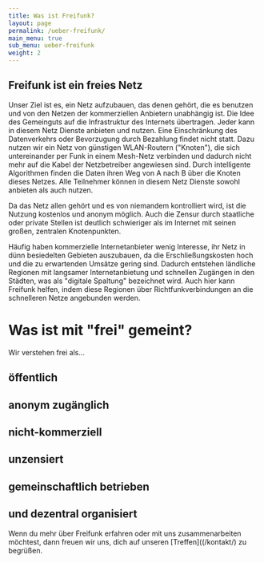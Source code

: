 ```yaml
---
title: Was ist Freifunk?
layout: page
permalink: /ueber-freifunk/
main_menu: true
sub_menu: ueber-freifunk
weight: 2
---
```


Freifunk ist ein freies Netz
-------------------------
Unser Ziel ist es, ein Netz aufzubauen, das denen gehört, die es benutzen und von den Netzen der kommerziellen Anbietern unabhängig ist. Die Idee des Gemeinguts auf die Infrastruktur des Internets übertragen. Jeder kann in diesem Netz Dienste anbieten und nutzen. Eine Einschränkung des Datenverkehrs oder Bevorzugung durch Bezahlung findet nicht statt. Dazu nutzen wir ein Netz von günstigen WLAN-Routern ("Knoten"), die sich untereinander per Funk in einem Mesh-Netz verbinden und dadurch nicht mehr auf die Kabel der Netzbetreiber angewiesen sind. Durch intelligente Algorithmen finden die Daten ihren Weg von A nach B über die Knoten dieses Netzes. Alle Teilnehmer können in diesem Netz Dienste sowohl anbieten als auch nutzen.

Da das Netz allen gehört und es von niemandem kontrolliert wird, ist die Nutzung kostenlos und anonym möglich. Auch die Zensur durch staatliche oder private Stellen ist deutlich schwieriger als im Internet mit seinen großen, zentralen Knotenpunkten.

Häufig haben kommerzielle Internetanbieter wenig Interesse, ihr Netz in dünn besiedelten Gebieten auszubauen, da die Erschließungskosten hoch und die zu erwartenden Umsätze gering sind. Dadurch entstehen ländliche Regionen mit langsamer Internetanbietung und schnellen Zugängen in den Städten, was als "digitale Spaltung" bezeichnet wird. Auch hier kann Freifunk helfen, indem diese Regionen über Richtfunkverbindungen an die schnelleren Netze angebunden werden.


Was ist mit "frei" gemeint?
========================
Wir verstehen frei als...

öffentlich
----------


anonym zugänglich
---------------


nicht-kommerziell
---------------


unzensiert
---------


gemeinschaftlich betrieben
-----------------------


und dezentral organisiert
----------------------



Wenn du mehr über Freifunk erfahren oder mit uns zusammenarbeiten möchtest, dann freuen wir uns, dich auf unseren [Treffen]((/kontakt/) zu begrüßen.
